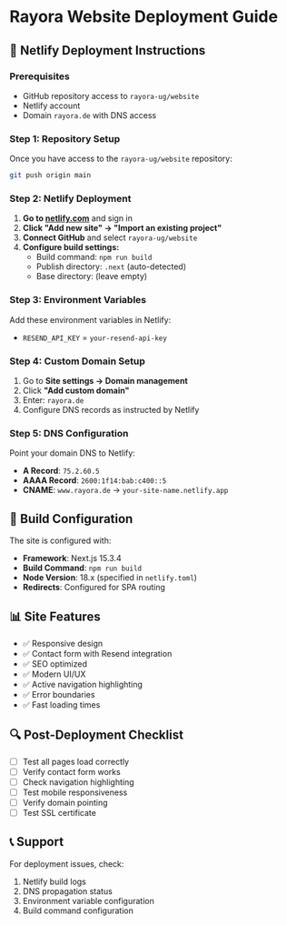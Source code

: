 # Rayora Website Deployment Guide

## 🚀 Netlify Deployment Instructions

### Prerequisites
- GitHub repository access to `rayora-ug/website`
- Netlify account
- Domain `rayora.de` with DNS access

### Step 1: Repository Setup
Once you have access to the `rayora-ug/website` repository:
```bash
git push origin main
```

### Step 2: Netlify Deployment

1. **Go to [netlify.com](https://netlify.com)** and sign in
2. **Click "Add new site" → "Import an existing project"**
3. **Connect GitHub** and select `rayora-ug/website`
4. **Configure build settings:**
   - Build command: `npm run build`
   - Publish directory: `.next` (auto-detected)
   - Base directory: (leave empty)

### Step 3: Environment Variables
Add these environment variables in Netlify:
- `RESEND_API_KEY` = `your-resend-api-key`

### Step 4: Custom Domain Setup
1. Go to **Site settings → Domain management**
2. Click **"Add custom domain"**
3. Enter: `rayora.de`
4. Configure DNS records as instructed by Netlify

### Step 5: DNS Configuration
Point your domain DNS to Netlify:
- **A Record**: `75.2.60.5`
- **AAAA Record**: `2600:1f14:bab:c400::5`
- **CNAME**: `www.rayora.de` → `your-site-name.netlify.app`

## 🔧 Build Configuration

The site is configured with:
- **Framework**: Next.js 15.3.4
- **Build Command**: `npm run build`
- **Node Version**: 18.x (specified in `netlify.toml`)
- **Redirects**: Configured for SPA routing

## 📊 Site Features
- ✅ Responsive design
- ✅ Contact form with Resend integration
- ✅ SEO optimized
- ✅ Modern UI/UX
- ✅ Active navigation highlighting
- ✅ Error boundaries
- ✅ Fast loading times

## 🔍 Post-Deployment Checklist
- [ ] Test all pages load correctly
- [ ] Verify contact form works
- [ ] Check navigation highlighting
- [ ] Test mobile responsiveness
- [ ] Verify domain pointing
- [ ] Test SSL certificate

## 📞 Support
For deployment issues, check:
1. Netlify build logs
2. DNS propagation status
3. Environment variable configuration
4. Build command configuration

